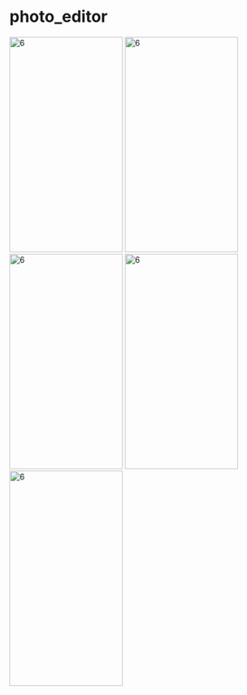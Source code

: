 # photo_editor


<img width="200" height="380" alt="6" src="https://github.com/user-attachments/assets/b5f7b4a4-c21f-4a1b-8d5f-30b8b2c3eda4">
<img width="200" height="380" alt="6" src="https://github.com/user-attachments/assets/4a845ac0-2357-4c66-bf4f-9e30743fd5d3">
<img width="200" height="380" alt="6" src="https://github.com/user-attachments/assets/cad9533e-e053-42b4-b9e8-6f7fb4305dd3">
<img width="200" height="380" alt="6" src="https://github.com/user-attachments/assets/cbdc8361-6cd1-498d-8903-25da254bc589">
<img width="200" height="380" alt="6" src="https://github.com/user-attachments/assets/804b47d4-d5ed-4f58-9fb3-81b7c38dcbc2">
